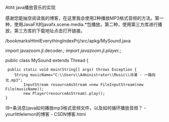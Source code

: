 Atitit java播放音乐的实现

感谢您能抽空阅读我的博客，在这里我会使用2种播放MP3格式音频的方法。第一种，使用JavaFX的javafx.scene.media.*包播放。第二种，使用第三方库进行播放，第三方库的下载地址点击打开链接。

/bookmarksHtmlEverythingIndexPrj/src/apkg/MySound.java

import javazoom.jl.decoder.*;
import javazoom.jl.player.*;

public class MySound extends Thread {

	 

	 public static void main(String[] args) throws Exception {
		String musicName="C:\\Users\\Administrator\\Music\\冷漠 - 一路向北.mp3";
			InputStream resourceAsStream =new FileInputStream(new File(musicName));
			new Player(resourceAsStream).play();
	}

	 


(9+条消息)java如何播放mp3格式音频文件，以及如何循环播放音频？ - yourlittlelemon的博客 - CSDN博客.html
